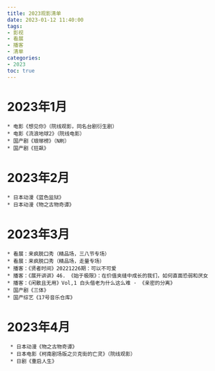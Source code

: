 ```yaml
---
title: 2023观影清单
date: 2023-01-12 11:40:00
tags: 
- 影视
- 看展
- 播客
- 清单
categories: 
- 2023
toc: true
---
```


# 2023年1月

	* 电影《想见你》（院线观影，同名台剧衍生剧）
	* 电影《流浪地球2》（院线电影）
	* 国产剧《琅琊榜》（N刷）
	* 国产剧《狂飙》
# 2023年2月

	* 日本动漫《蓝色监狱》
	* 日本动漫《物之古物奇谭》
# 2023年3月

	* 看展：来疯脱口秀（精品场，三八节专场）
	* 看展：来疯脱口秀（精品场，走量专场）
	* 播客：《贤者时间》20221226期：可以不可爱
	* 播客：《展开讲讲》46. 《始于极限》：在价值夹缝中成长的我们，如何直面恐弱和厌女
	* 播客：《闲散且无用》Vol,1 白头偕老为什么这么难 · 《亲密的分离》
	* 国产剧《三体》
	* 国产综艺《17号音乐仓库》
# 2023年4月

	 * 日本动漫《物之古物奇谭》
	 * 日本电影《柯南剧场版之贝克街的亡灵》（院线观影）
	 * 日剧《重启人生》